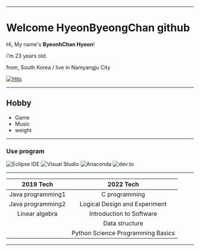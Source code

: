___
# Welcome HyeonByeongChan github
Hi, My name's **ByeonhChan Hyeon**!

i'm 23 years old.

from, South Korea / live in Namyangju City

[![Hits](https://hits.seeyoufarm.com/api/count/incr/badge.svg?url=https%3A%2F%2Fgithub.com%2FHyeonByeongChan&count_bg=%232359C9&title_bg=%23070707&icon=&icon_color=%23E7E7E7&title=hits&edge_flat=false)](https://hits.seeyoufarm.com)
___
## Hobby

- Game
- Music
- weight
___
### Use program
![Eclipse IDE](https://img.shields.io/badge/Eclipse%20IDE-2C2255.svg?&style=for-the-badge&logo=Eclipse%20IDE&logoColor=white)
![Visual Studio](https://img.shields.io/badge/Visual%20Studio-5C2D91.svg?&style=for-the-badge&logo=Visual%20Studio&logoColor=white)
![Anaconda](https://img.shields.io/badge/Anaconda-44A833.svg?&style=for-the-badge&logo=Anaconda&logoColor=white)
![dev.to](https://img.shields.io/badge/dev.to-0A0A0A.svg?&style=for-the-badge&logo=dev.to&logoColor=white)

___

<!--Table-->
|2019 Tech|2022 Tech|
|:--:|:--:|
|Java programming1|C  programming|
|Java programming2|Logical Design and Experiment|
|Linear algebra|Introduction to Software|
| |Data structure|
| |Python Science Programming Basics|
___
